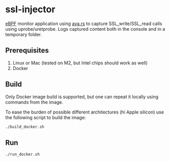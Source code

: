 
# ssl-injector

[eBPF](https://ebpf.io/) monitor application using [aya.rs](https://github.com/aya-rs/aya) to capture SSL_write/SSL_read calls using uprobe/uretprobe. Logs captured content both in the console and in a temporary folder.

## Prerequisites  

1. Linux or Mac (tested on M2, but Intel chips should work as well)
2. Docker


## Build

Only Docker image build is supported, but one can repeat it locally using commands from the image.

To ease the burden of possible different architectures (hi Apple silicon) use the following script to build the image:

```bash
./build_docker.sh
``` 

## Run


```bash
./run_docker.sh
```
